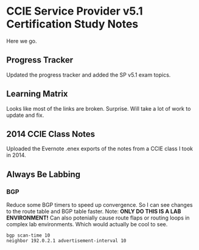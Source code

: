 # CCIE Service Provider v5.1 Certification Study Notes

Here we go.

## Progress Tracker
Updated the progress tracker and added the SP v5.1 exam topics.

## Learning Matrix
Looks like most of the links are broken.  Surprise.  Will take a lot of work to update and fix.

## 2014 CCIE Class Notes
Uploaded the Evernote .enex exports of the notes from a CCIE class I took in 2014.


## Always Be Labbing

### BGP
Reduce some BGP timers to speed up convergence.  So I can see changes to the route table and BGP table faster.  Note:  **ONLY DO THIS IS A LAB ENVIRONMENT!**  Can also potenially cause route flaps or routing loops in complex lab environments.  Which would actually be cool to see.
```
bgp scan-time 10
neighbor 192.0.2.1 advertisement-interval 10
```
